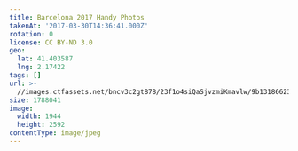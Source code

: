 ```yaml
---
title: Barcelona 2017 Handy Photos
takenAt: '2017-03-30T14:36:41.000Z'
rotation: 0
license: CC BY-ND 3.0
geo:
  lat: 41.403587
  lng: 2.17422
tags: []
url: >-
  //images.ctfassets.net/bncv3c2gt878/23f1o4siQaSjvzmiKmavlw/9b13186623c1589830adbd5882f18b8b/barcelona-2017-handy-photos_33293165083_o
size: 1788041
image:
  width: 1944
  height: 2592
contentType: image/jpeg
---
```



